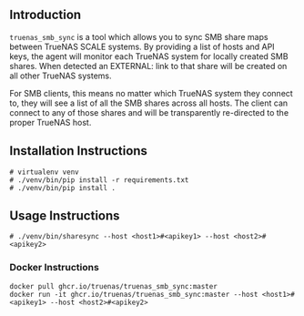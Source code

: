 ## Introduction

`truenas_smb_sync` is a tool which allows you to sync SMB share maps between
 TrueNAS SCALE systems. By providing a list of hosts and API keys, the agent
will monitor each TrueNAS system for locally created SMB shares. When detected
an EXTERNAL: link to that share will be created on all other TrueNAS systems.

For SMB clients, this means no matter which TrueNAS system they connect to, they
will see a list of all the SMB shares across all hosts. The client can connect
to any of those shares and will be transparently re-directed to the proper TrueNAS
host. 


## Installation Instructions

```
# virtualenv venv
# ./venv/bin/pip install -r requirements.txt
# ./venv/bin/pip install .
```

## Usage Instructions

```
# ./venv/bin/sharesync --host <host1>#<apikey1> --host <host2>#<apikey2>
```

### Docker Instructions
```
docker pull ghcr.io/truenas/truenas_smb_sync:master
docker run -it ghcr.io/truenas/truenas_smb_sync:master --host <host1>#<apikey1> --host <host2>#<apikey2>
```
